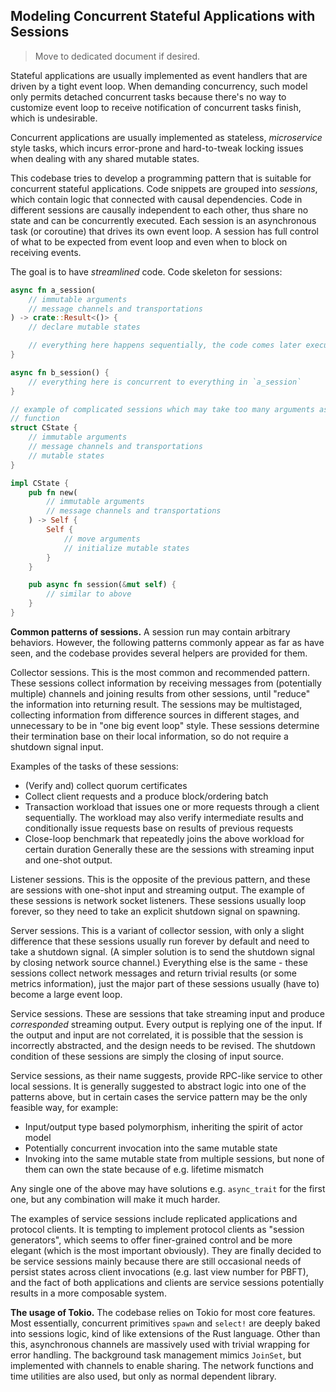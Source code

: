 ## Modeling Concurrent Stateful Applications with Sessions

> Move to dedicated document if desired.

Stateful applications are usually implemented as event handlers that are driven by a tight event loop. When demanding concurrency, such model only permits detached concurrent tasks because there's no way to customize event loop to receive notification of concurrent tasks finish, which is undesirable.

Concurrent applications are usually implemented as stateless, *microservice* style tasks, which incurs error-prone and hard-to-tweak locking issues when dealing with any shared mutable states.

This codebase tries to develop a programming pattern that is suitable for concurrent stateful applications. Code snippets are grouped into *sessions*, which contain logic that connected with causal dependencies. Code in different sessions are causally independent to each other, thus share no state and can be concurrently executed. Each session is an asynchronous task (or coroutine) that drives its own event loop. A session has full control of what to be expected from event loop and even when to block on receiving events.

The goal is to have *streamlined* code. Code skeleton for sessions:

```rust
async fn a_session(
    // immutable arguments
    // message channels and transportations
) -> crate::Result<()> {
    // declare mutable states

    // everything here happens sequentially, the code comes later executes later
}

async fn b_session() {
    // everything here is concurrent to everything in `a_session`
}

// example of complicated sessions which may take too many arguments as a 
// function
struct CState {
    // immutable arguments
    // message channels and transportations
    // mutable states
}

impl CState {
    pub fn new(
        // immutable arguments
        // message channels and transportations
    ) -> Self {
        Self {
            // move arguments
            // initialize mutable states
        }
    }

    pub async fn session(&mut self) {
        // similar to above
    }
}
```

**Common patterns of sessions.** A session run may contain arbitrary behaviors. However, the following patterns commonly appear as far as have seen, and the codebase provides several helpers are provided for them.

Collector sessions. This is the most common and recommended pattern. These sessions collect information by receiving messages from (potentially multiple) channels and joining results from other sessions, until "reduce" the information into returning result. The sessions may be multistaged, collecting information from difference sources in different stages, and unnecessary to be in "one big event loop" style. These sessions determine their termination base on their local information, so do not require a shutdown signal input.

Examples of the tasks of these sessions:

* (Verify and) collect quorum certificates
* Collect client requests and a produce block/ordering batch
* Transaction workload that issues one or more requests through a client sequentially. The workload may also verify intermediate results and conditionally issue requests base on results of previous requests
* Close-loop benchmark that repeatedly joins the above workload for certain duration
Generally these are the sessions with streaming input and one-shot output.

Listener sessions. This is the opposite of the previous pattern, and these are sessions with one-shot input and streaming output. The example of these sessions is network socket listeners. These sessions usually loop forever, so they need to take an explicit shutdown signal on spawning.

Server sessions. This is a variant of collector session, with only a slight difference that these sessions usually run forever by default and need to take a shutdown signal. (A simpler solution is to send the shutdown signal by closing network source channel.) Everything else is the same - these sessions collect network messages and return trivial results (or some metrics information), just the major part of these sessions usually (have to) become a large event loop.

Service sessions. These are sessions that take streaming input and produce *corresponded* streaming output. Every output is replying one of the input. If the output and input are not correlated, it is possible that the session is incorrectly abstracted, and the design needs to be revised. The shutdown condition of these sessions are simply the closing of input source.

Service sessions, as their name suggests, provide RPC-like service to other local sessions. It is generally suggested to abstract logic into one of the patterns above, but in certain cases the service pattern may be the only feasible way, for example:

* Input/output type based polymorphism, inheriting the spirit of actor model
* Potentially concurrent invocation into the same mutable state
* Invoking into the same mutable state from multiple sessions, but none of them can own the state because of e.g. lifetime mismatch

Any single one of the above may have solutions e.g. `async_trait` for the first one, but any combination will make it much harder.

The examples of service sessions include replicated applications and protocol clients. It is tempting to implement protocol clients as "session generators", which seems to offer finer-grained control and be more elegant (which is the most important obviously). They are finally decided to be service sessions mainly because there are still occasional needs of persist states across client invocations (e.g. last view number for PBFT), and the fact of both applications and clients are service sessions potentially results in a more composable system.

**The usage of Tokio.** The codebase relies on Tokio for most core features. Most essentially, concurrent primitives `spawn` and `select!` are deeply baked into sessions logic, kind of like extensions of the Rust language. Other than this, asynchronous channels are massively used with trivial wrapping for error handling. The background task management mimics `JoinSet`, but implemented with channels to enable sharing. The network functions and time utilities are also used, but only as normal dependent library.
